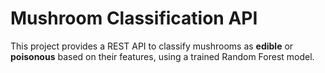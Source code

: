 # Mushroom Classification API

This project provides a REST API to classify mushrooms as **edible** or **poisonous** based on their features, using a trained Random Forest model.
